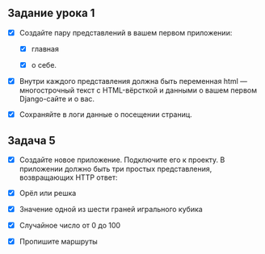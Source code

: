 ## Задание урока 1

- [x] Создайте пару представлений в вашем первом приложении:

  - [x] главная

  - [x] о себе.

- [x] Внутри каждого представления должна быть переменная html — многострочный текст с HTML-вёрсткой и данными о вашем первом Django-сайте и о вас.

- [x] Сохраняйте в логи данные о посещении страниц.

## Задача 5

- [x] Создайте новое приложение. Подключите его к проекту. В
приложении должно быть три простых представления,
возвращающих HTTP ответ:
- [x] Орёл или решка
- [x] Значение одной из шести граней игрального кубика
- [x] Случайное число от 0 до 100
- [x] Пропишите маршруты

